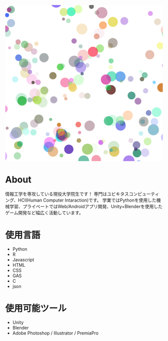 ![トプ画](icon.png)

# <a name="header-1-8f7f4c1ce7a4f933663d10543562b096"></a> About

情報工学を専攻している現役大学院生です！
専門はユビキタスコンピューティング、HCI(Human Computer Intaraction)です。
学業ではPythonを使用した機械学習、プライベートではWeb/Androidアプリ開発、Unity+Blenderを使用したゲーム開発など幅広く活動しています。

#  <a name="header-2-cce99c598cfdb9773ab041d54c3d973a"></a> 使用言語
- Python
- R
- Javascript
- HTML
- CSS
- GAS
- C
- json

# <a name="header-2-cce99c598cfdb9773ab041d54c3d973a"></a> 使用可能ツール
- Unity
- Blender
- Adobe Photoshop / Illustrator / PremiaPro
